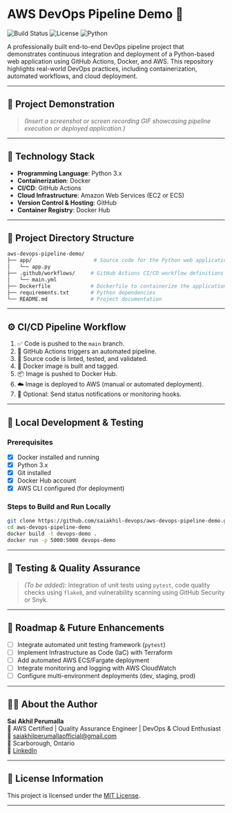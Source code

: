 # AWS DevOps Pipeline Demo 🚀 <!-- :rocket: -->

![Build Status](https://img.shields.io/github/actions/workflow/status/saiakhil-devops/aws-devops-pipeline-demo/main.yml)
![License](https://img.shields.io/github/license/saiakhil-devops/aws-devops-pipeline-demo)
![Python](https://img.shields.io/badge/python-3.x-blue)

A professionally built end-to-end DevOps pipeline project that demonstrates continuous integration and deployment of a Python-based web application using GitHub Actions, Docker, and AWS. This repository highlights real-world DevOps practices, including containerization, automated workflows, and cloud deployment.

---

## 📸 Project Demonstration <!-- :camera: -->

> *(Insert a screenshot or screen recording GIF showcasing pipeline execution or deployed application.)*

---

## 🧰 Technology Stack <!-- :toolbox: -->

- **Programming Language**: Python 3.x
- **Containerization**: Docker
- **CI/CD**: GitHub Actions
- **Cloud Infrastructure**: Amazon Web Services (EC2 or ECS)
- **Version Control & Hosting**: GitHub
- **Container Registry**: Docker Hub

---

## 📁 Project Directory Structure <!-- :file_folder: -->

```bash
aws-devops-pipeline-demo/
├── app/                    # Source code for the Python web application
│   └── app.py
├── .github/workflows/     # GitHub Actions CI/CD workflow definitions
│   └── main.yml
├── Dockerfile             # Dockerfile to containerize the application
├── requirements.txt       # Python dependencies
└── README.md              # Project documentation
```

---

## ⚙️ CI/CD Pipeline Workflow <!-- :gear: -->

1. ✅ Code is pushed to the `main` branch. <!-- :white_check_mark: -->
2. 🚀 GitHub Actions triggers an automated pipeline. <!-- :rocket: -->
3. 🔧 Source code is linted, tested, and validated. <!-- :wrench: -->
4. 🐳 Docker image is built and tagged. <!-- :whale: -->
5. 📦 Image is pushed to Docker Hub. <!-- :package: -->
6. ☁️ Image is deployed to AWS (manual or automated deployment). <!-- :cloud: -->
7. 📩 Optional: Send status notifications or monitoring hooks. <!-- :envelope_with_arrow: -->

---

## 🔨 Local Development & Testing <!-- :hammer: -->

### Prerequisites <!-- :wrench: -->

- [x] Docker installed and running
- [x] Python 3.x
- [x] Git installed
- [x] Docker Hub account
- [x] AWS CLI configured (for deployment)

### Steps to Build and Run Locally <!-- :computer: -->

```bash
git clone https://github.com/saiakhil-devops/aws-devops-pipeline-demo.git
cd aws-devops-pipeline-demo
docker build -t devops-demo .
docker run -p 5000:5000 devops-demo
```

---

## 🧪 Testing & Quality Assurance <!-- :test_tube: -->

> *(To be added)*: Integration of unit tests using `pytest`, code quality checks using `flake8`, and vulnerability scanning using GitHub Security or Snyk.

---

## 🚀 Roadmap & Future Enhancements <!-- :rocket: -->

- [ ] Integrate automated unit testing framework (`pytest`)
- [ ] Implement Infrastructure as Code (IaC) with Terraform
- [ ] Add automated AWS ECS/Fargate deployment
- [ ] Integrate monitoring and logging with AWS CloudWatch
- [ ] Configure multi-environment deployments (dev, staging, prod)

---

## 👨‍💻 About the Author <!-- :man_technologist: -->

**Sai Akhil Perumalla**  
🔹 AWS Certified | Quality Assurance Engineer | DevOps & Cloud Enthusiast  
📧 saiakhilperumallaofficial@gmail.com  
📍 Scarborough, Ontario  
🔗 [LinkedIn](www.linkedin.com/in/sai-akhil-perumalla-0b473819b)

---

## 📄 License Information <!-- :page_facing_up: -->

This project is licensed under the [MIT License](LICENSE).

---


<!--
📝 Emoji Shortcode Reference:
:rocket:          🚀
:camera:          📸
:toolbox:         🧰
:file_folder:     📁
:gear:            ⚙️
:white_check_mark: ✅
:wrench:          🔧
:whale:           🐳
:package:         📦
:cloud:           ☁️
:envelope_with_arrow: 📩
:hammer:          🔨
:computer:        💻
:test_tube:       🧪
:man_technologist: 👨‍💻
:page_facing_up:  📄
-->

